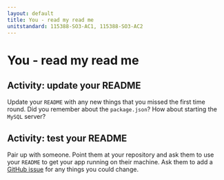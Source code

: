 ```yaml
---
layout: default
title: You - read my read me
unitstandard: 115388-SO3-AC1, 115388-SO3-AC2
---
```


# You - read my read me

## Activity: update your README

Update your `README` with any new things that you missed the first time round. Did you remember about the `package.json`? How about starting the `MySQL` server?

## Activity: test your README

Pair up with someone. Point them at your repository and ask them to use your `README` to get your app running on their machine. Ask them to add a [GitHub issue](https://guides.github.com/features/issues/) for any things you could change.
